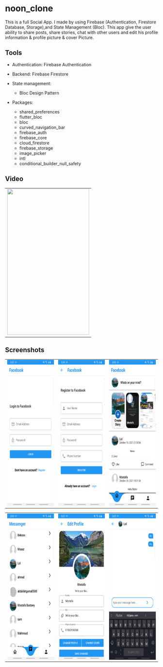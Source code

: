# noon_clone

This is a full Social App. I made by using Firebase (Authentication, Firestore Database, Storage),and State Management (Bloc). This app give the user ability to share posts, share stories, chat with other users and edit his profile information & profile picture & cover Picture.

## Tools
- Authentication: Firebase Authentication
- Backend: Firebase Firestore
- State management:
    - Bloc Design Pattern

- Packages:
    - shared_preferences
    - flutter_bloc
    - bloc
    - curved_navigation_bar
    - firebase_auth
    - firebase_core
    - cloud_firestore
    - firebase_storage
    - image_picker
    - intl
    - conditional_builder_null_safety

## Video

<table>
  <tr>
    <td><img src="https://user-images.githubusercontent.com/81096412/139437191-0541077e-7405-428d-a62c-af63a8300d4b.mp4" width=270 height=480></td>
  </tr>
 </table>  

## Screenshots

<table>
  <tr>
    <td><img src="lib/screen_shots/facebook1.jpg" width=270 height=480></td>
    <td><img src="lib/screen_shots/facebook2.jpg" width=270 height=480></td>
    <td><img src="lib/screen_shots/facebook3.jpg" width=270 height=480></td>
  </tr>
 </table>

<table>
  <tr>
    <td><img src="lib/screen_shots/facebook4.jpg" width=270 height=480></td>
    <td><img src="lib/screen_shots/facebook5.jpg" width=270 height=480></td>
    <td><img src="lib/screen_shots/facebook6.jpg" width=270 height=480></td>
  </tr>
 </table>
